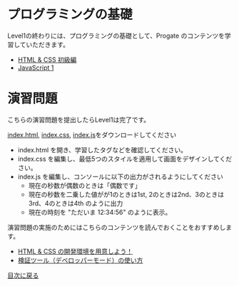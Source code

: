 # プログラミングの基礎

Level1の終わりには、プログラミングの基礎として、Progate のコンテンツを学習していただきます。

- [HTML & CSS 初級編](https://prog-8.com/lessons/html/study/1)
- [JavaScript 1](https://prog-8.com/lessons/es6/study/1)



# 演習問題

こちらの演習問題を提出したらLevel1は完了です。

[index.html](./work/index.html), [index.css](./work/index.css), [index.js](./work/index.js)をダウンロードしてください
 
- index.html を開き、学習したタグなどを確認してください。
- index.css を編集し、最低5つのスタイルを適用して画面をデザインしてください。
- index.js を編集し、コンソールに以下の出力がされるようにしてください
    - 現在の秒数が偶数のときは「偶数です」
    - 現在の秒数を二乗した値がが1のときは1st, 2のときは2nd、3のときは3rd、4のときは4th のように出力
    - 現在の時刻を "ただいま 12:34:56" のように表示。




演習問題の実施のためにはこちらのコンテンツを読んでおくことをおすすめします。

- [HTML & CSS の開発環境を用意しよう！](https://prog-8.com/docs/html-env)
- [検証ツール（デベロッパーモード）の使い方](https://prog-8.com/docs/html-dev)


[目次に戻る](/README)

